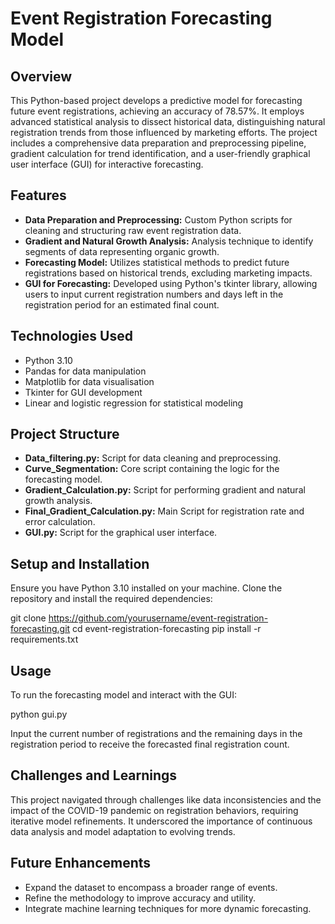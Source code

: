 # Event Registration Forecasting Model

## Overview
This Python-based project develops a predictive model for forecasting future event registrations, achieving an accuracy of 78.57%. It employs advanced statistical analysis to dissect historical data, distinguishing natural registration trends from those influenced by marketing efforts. The project includes a comprehensive data preparation and preprocessing pipeline, gradient calculation for trend identification, and a user-friendly graphical user interface (GUI) for interactive forecasting.

## Features
- **Data Preparation and Preprocessing:** Custom Python scripts for cleaning and structuring raw event registration data.
- **Gradient and Natural Growth Analysis:** Analysis technique to identify segments of data representing organic growth.
- **Forecasting Model:** Utilizes statistical methods to predict future registrations based on historical trends, excluding marketing impacts.
- **GUI for Forecasting:** Developed using Python's tkinter library, allowing users to input current registration numbers and days left in the registration period for an estimated final count.

## Technologies Used
- Python 3.10
- Pandas for data manipulation
- Matplotlib for data visualisation
- Tkinter for GUI development
- Linear and logistic regression for statistical modeling
  
## Project Structure
- **Data_filtering.py:** Script for data cleaning and preprocessing.
- **Curve_Segmentation:** Core script containing the logic for the forecasting model.
- **Gradient_Calculation.py:** Script for performing gradient and natural growth analysis.
- **Final_Gradient_Calculation.py:** Main Script for registration rate and error calculation.
- **GUI.py:** Script for the graphical user interface.

## Setup and Installation
Ensure you have Python 3.10 installed on your machine. Clone the repository and install the required dependencies:

git clone https://github.com/yourusername/event-registration-forecasting.git
cd event-registration-forecasting
pip install -r requirements.txt

## Usage
To run the forecasting model and interact with the GUI:

python gui.py

Input the current number of registrations and the remaining days in the registration period to receive the forecasted final registration count.

## Challenges and Learnings
This project navigated through challenges like data inconsistencies and the impact of the COVID-19 pandemic on registration behaviors, requiring iterative model refinements. It underscored the importance of continuous data analysis and model adaptation to evolving trends.

## Future Enhancements
- Expand the dataset to encompass a broader range of events.
- Refine the methodology to improve accuracy and utility.
- Integrate machine learning techniques for more dynamic forecasting.
